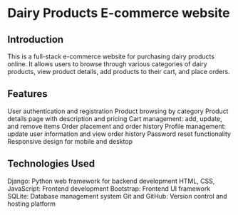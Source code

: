 # Dairy Products E-commerce website
## Introduction
This is a full-stack e-commerce website for purchasing dairy products online. It allows users to browse through various categories of dairy products, view product details, add products to their cart, and place orders.

## Features
User authentication and registration
Product browsing by category
Product details page with description and pricing
Cart management: add, update, and remove items
Order placement and order history
Profile management: update user information and view order history
Password reset functionality
Responsive design for mobile and desktop

## Technologies Used
Django: Python web framework for backend development
HTML, CSS, JavaScript: Frontend development
Bootstrap: Frontend UI framework
SQLite: Database management system
Git and GitHub: Version control and hosting platform
